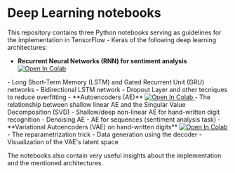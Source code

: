 # Deep Learning notebooks

This repository contains three Python notebooks serving as guidelines for the implementation in TensorFlow - Keras of the following deep learning architectures:
- **Recurrent Neural Networks (RNN) for sentiment analysis** <a target="_blank" href="https://colab.research.google.com/github/silviapoletti/Deep_Learning_notebooks/blob/bb07ef04ec38c805b0c79cef6d594db4dba66e16/recurrent_neural_networks.ipynb">
  <img src="https://colab.research.google.com/assets/colab-badge.svg" alt="Open In Colab"/>
</a>
  - Long Short-Term Memory (LSTM) and Gated Recurrent Unit (GRU) networks
  - Bidirectional LSTM network
  - Dropout Layer and other tecniques to reduce overfitting
- **Autoencoders (AE)** <a target="_blank" href="https://colab.research.google.com/github/silviapoletti/Deep_Learning_notebooks/blob/bb07ef04ec38c805b0c79cef6d594db4dba66e16/autoencoders.ipynb">
  <img src="https://colab.research.google.com/assets/colab-badge.svg" alt="Open In Colab"/>
</a>
  - The relationship between shallow linear AE and the Singular Value Decomposition (SVD)
  - Shallow/deep non-linear AE for hand-written digit recognition
  - Denoising AE
  - AE for sequences (sentiment analysis task)
- **Variational Autoencoders (VAE) on hand-written digits** <a target="_blank" href="https://colab.research.google.com/github/silviapoletti/Deep_Learning_notebooks/blob/bb07ef04ec38c805b0c79cef6d594db4dba66e16/variational_autoencoders.ipynb">
  <img src="https://colab.research.google.com/assets/colab-badge.svg" alt="Open In Colab"/>
</a>
  - The reparametrization trick
  - Data generation using the decoder
  - Visualization of the VAE's latent space

The notebooks also contain very useful insights about the implementation and the mentioned architectures.

